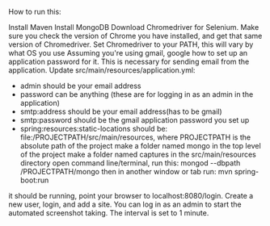 How to run this:

Install Maven
Install MongoDB
Download Chromedriver for Selenium. Make sure you check the version of Chrome you have installed, and get that same version of Chromedriver.
Set Chromedriver to your PATH, this will vary by what OS you use
Assuming you're using gmail, google how to set up an application password for it. This is necessary for sending email from the application.
Update src/main/resources/application.yml:
- admin should be your email address
- password can be anything (these are for logging in as an admin in the application)
- smtp:address should be your email address(has to be gmail)
- smtp:password should be the gmail application password you set up
- spring:resources:static-locations should be: file:/PROJECTPATH/src/main/resources, where PROJECTPATH is the absolute path of the project
make a folder named mongo in the top level of the project
make a folder named captures in the src/main/resources directory
open command line/terminal, run this: mongod --dbpath /PROJECTPATH/mongo
then in another window or tab run: mvn spring-boot:run

it should be running, point your browser to localhost:8080/login. Create a new user, login, and add a site. You can log in as an admin to start the automated screenshot taking. The interval is set to 1 minute. 




